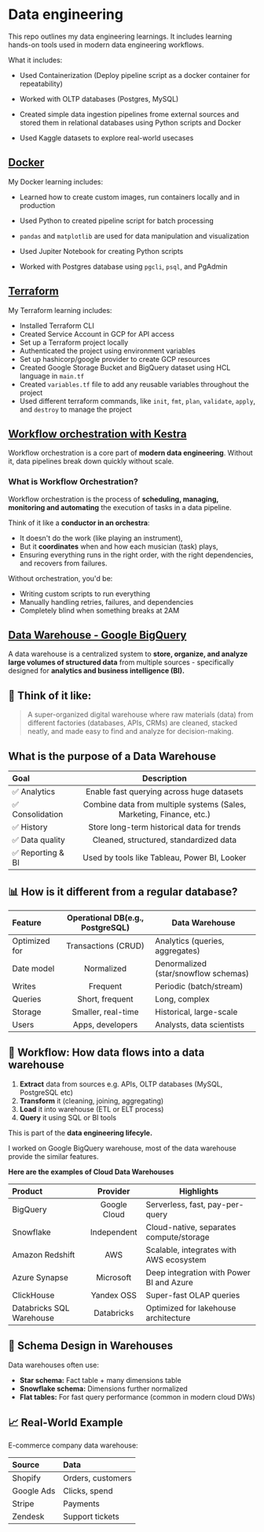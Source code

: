 # Data engineering

This repo outlines my data engineering learnings. It includes learning hands-on tools used in modern data engineering workflows.

What it includes:

- Used Containerization (Deploy pipeline script as a docker container for repeatability)

- Worked with OLTP databases (Postgres, MySQL)

- Created simple data ingestion pipelines frome external sources and stored them in relational databases using Python scripts and Docker

- Used Kaggle datasets to explore real-world usecases

## [Docker](docker)

My Docker learning includes:

- Learned how to create custom images, run containers locally and in production

- Used Python to created pipeline script for batch processing

- `pandas` and `matplotlib` are used for data manipulation and visualization

- Used Jupiter Notebook for creating Python scripts

- Worked with Postgres database using `pgcli`, `psql`, and PgAdmin

## [Terraform](terraform)

My Terraform learning includes:

- Installed Terraform CLI
- Created Service Account in GCP for API access
- Set up a Terraform project locally
- Authenticated the project using environment variables
- Set up hashicorp/google provider to create GCP resources
- Created Google Storage Bucket and BigQuery dataset using HCL language in `main.tf`
- Created `variables.tf` file to add any reusable variables throughout the project
- Used different terraform commands, like `init`, `fmt`, `plan`, `validate`, `apply`, and `destroy` to manage the project

## [Workflow orchestration with Kestra](workflow-orchestration)

Workflow orchestration is a core part of **modern data engineering**. Without it, data pipelines break down quickly without scale.

### What is Workflow Orchestration?

Workflow orchestration is the process of **scheduling, managing, monitoring and automating** the execution of tasks in a data pipeline.

Think of it like a **conductor in an orchestra**:

- It doesn't do the work (like playing an instrument),
- But it **coordinates** when and how each musician (task) plays,
- Ensuring everything runs in the right order, with the right dependencies, and recovers from failures.

Without orchestration, you'd be:

- Writing custom scripts to run everything
- Manually handling retries, failures, and dependencies
- Completely blind when something breaks at 2AM

## [Data Warehouse - Google BigQuery](data-warehouse)

A data warehouse is a centralized system to **store, organize, and analyze large volumes of structured data** from multiple sources - specifically designed for **analytics and business intelligence (BI).**

## 🏢 Think of it like:

> A super-organized digital warehouse where raw materials (data) from different factories (databases, APIs, CRMs) are cleaned, stacked neatly, and made easy to find and analyze for decision-making.

## What is the purpose of a Data Warehouse

| Goal              |                             Description                              |
| :---------------- | :------------------------------------------------------------------: |
| ✅ Analytics      |              Enable fast querying across huge datasets               |
| ✅ Consolidation  | Combine data from multiple systems (Sales, Marketing, Finance, etc.) |
| ✅ History        |              Store long-term historical data for trends              |
| ✅ Data quality   |                Cleaned, structured, standardized data                |
| ✅ Reporting & BI |             Used by tools like Tableau, Power BI, Looker             |

## 📊 How is it different from a regular database?

| Feature       | Operational DB(e.g., PostgreSQL) | Data Warehouse                       |
| :------------ | :------------------------------: | ------------------------------------ |
| Optimized for |       Transactions (CRUD)        | Analytics (queries, aggregates)      |
| Date model    |            Normalized            | Denormalized (star/snowflow schemas) |
| Writes        |             Frequent             | Periodic (batch/stream)              |
| Queries       |         Short, frequent          | Long, complex                        |
| Storage       |        Smaller, real-time        | Historical, large-scale              |
| Users         |         Apps, developers         | Analysts, data scientists            |

## 🔁 Workflow: How data flows into a data warehouse

1. **Extract** data from sources e.g. APIs, OLTP databases (MySQL, PostgreSQL etc)
2. **Transform** it (cleaning, joining, aggregating)
3. **Load** it into warehouse (ETL or ELT process)
4. **Query** it using SQL or BI tools

This is part of the **data engineering lifecyle.**

I worked on Google BigQuery warehouse, most of the data warehouse provide the similar features.

**Here are the examples of Cloud Data Warehouses**

| Product                  |   Provider   | Highlights                               |
| :----------------------- | :----------: | ---------------------------------------- |
| BigQuery                 | Google Cloud | Serverless, fast, pay-per-query          |
| Snowflake                | Independent  | Cloud-native, separates compute/storage  |
| Amazon Redshift          |     AWS      | Scalable, integrates with AWS ecosystem  |
| Azure Synapse            |  Microsoft   | Deep integration with Power BI and Azure |
| ClickHouse               |  Yandex OSS  | Super-fast OLAP queries                  |
| Databricks SQL Warehouse |  Databricks  | Optimized for lakehouse architecture     |

## 📐 Schema Design in Warehouses

Data warehouses often use:

- **Star schema:** Fact table + many dimensions table
- **Snowflake schema:** Dimensions further normalized
- **Flat tables:** For fast query performance (common in modern cloud DWs)

## 📈 Real-World Example

E-commerce company data warehouse:

| Source     | Data              |
| :--------- | :---------------- |
| Shopify    | Orders, customers |
| Google Ads | Clicks, spend     |
| Stripe     | Payments          |
| Zendesk    | Support tickets   |
